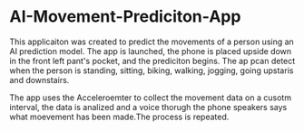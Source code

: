 # AI-Movement-Prediciton-App

This applicaiton was created to predict the movements of a person using an AI prediction model. The app is launched, the phone is placed upside down in the front left pant's pocket, and the prediciton begins. The ap pcan detect when the person is standing, sitting, biking, walking, jogging, going upstaris and downstairs.

The app uses the Acceleroemter to collect the movement data on a cusotm interval, the data is analized and a voice thorugh the phone speakers says what moevement has been made.The process is repeated.
